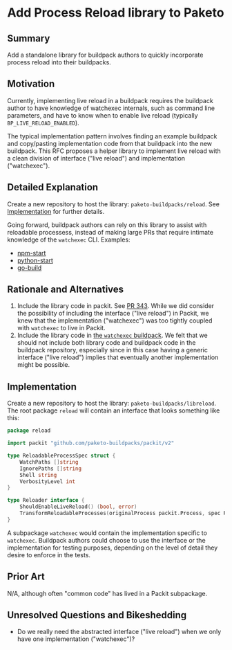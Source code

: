 # Add Process Reload library to Paketo

## Summary

Add a standalone library for buildpack authors to quickly incorporate process reload into their buildpacks.

## Motivation

Currently, implementing live reload in a buildpack requires the buildpack author to have knowledge of watchexec internals,
such as command line parameters, and have to know when to enable live reload (typically `BP_LIVE_RELOAD_ENABLED`).

The typical implementation pattern involves finding an example buildpack and copy/pasting implementation code from that buildpack
into the new buildpack. This RFC proposes a helper library to implement live reload with a clean division of interface
("live reload") and implementation ("watchexec").

## Detailed Explanation

Create a new repository to host the library: `paketo-buildpacks/reload`. See [Implementation](#implementation) for further details.

Going forward, buildpack authors can rely on this library to assist with reloadable processess, instead of making large 
PRs that require intimate knowledge of the `watchexec` CLI. Examples:

- [npm-start](https://github.com/paketo-buildpacks/npm-start/pull/160)
- [python-start](https://github.com/paketo-buildpacks/python-start/pull/79)
- [go-build](https://github.com/paketo-buildpacks/go-build/pull/237)

## Rationale and Alternatives

1. Include the library code in packit. See [PR 343](https://github.com/paketo-buildpacks/packit/pull/343). 
While we did consider the possibility of including the interface ("live reload") in Packit, we knew that the implementation
("watchexec") was too tightly coupled with `watchexec` to live in Packit.
2. Include the library code in [the `watchexec` buildpack](https://github.com/paketo-buildpacks/watchexec).
We felt that we should not include both library code and buildpack code in the buildpack repository, especially since
in this case having a generic interface ("live reload") implies that eventually another implementation might be possible.

## Implementation

Create a new repository to host the library: `paketo-buildpacks/libreload`.
The root package `reload` will contain an interface that looks something like this:

```go
package reload

import packit "github.com/paketo-buildpacks/packit/v2"

type ReloadableProcessSpec struct {
	WatchPaths []string
	IgnorePaths []string
	Shell string
	VerbosityLevel int
}

type Reloader interface {
	ShouldEnableLiveReload() (bool, error)
	TransformReloadableProcesses(originalProcess packit.Process, spec ReloadableProcessSpec) (nonReloadable packit.Process, reloadable packit.Process)
}
```

A subpackage `watchexec` would contain the implementation specific to `watchexec`.
Buildpack authors could choose to use the interface or the implementation for testing purposes, depending on the level
of detail they desire to enforce in the tests.

## Prior Art

N/A, although often "common code" has lived in a Packit subpackage. 

## Unresolved Questions and Bikeshedding

- Do we really need the abstracted interface ("live reload") when we only have one implementation ("watchexec")?
